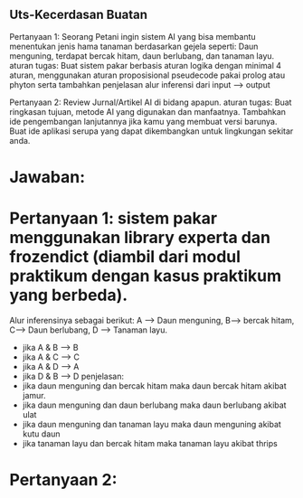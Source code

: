 ## Uts-Kecerdasan Buatan
Pertanyaan 1: Seorang Petani ingin sistem AI yang bisa membantu menentukan jenis hama tanaman berdasarkan gejela seperti: Daun menguning, terdapat bercak hitam, daun berlubang, dan tanaman layu.
aturan tugas: Buat sistem pakar berbasis aturan logika dengan minimal 4 aturan, menggunakan aturan proposisional pseudecode pakai prolog atau phyton serta tambahkan penjelasan alur inferensi dari input --> output

Pertanyaan 2: Review Jurnal/Artikel AI di bidang apapun.
aturan tugas: Buat ringkasan tujuan, metode AI yang digunakan dan manfaatnya. Tambahkan ide pengembangan lanjutannya jika kamu yang membuat versi barunya. Buat ide aplikasi serupa yang dapat dikembangkan untuk lingkungan sekitar anda.

# Jawaban:
# Pertanyaan 1: sistem pakar menggunakan library experta dan frozendict (diambil dari modul praktikum dengan kasus praktikum yang berbeda). 
Alur inferensinya sebagai berikut: A --> Daun menguning, B--> bercak hitam, C--> Daun berlubang, D --> Tanaman layu.
- jika A & B --> B
- jika A & C --> C
- jika A & D --> A
- jika D & B --> D
penjelasan:
- jika daun menguning dan bercak hitam maka daun bercak hitam akibat jamur.
- jika daun menguning dan daun berlubang maka daun berlubang akibat ulat
- jika daun menguning dan tanaman layu maka daun menguning akibat kutu daun
- jika tanaman layu dan bercak hitam maka tanaman layu akibat thrips

# Pertanyaan 2:
